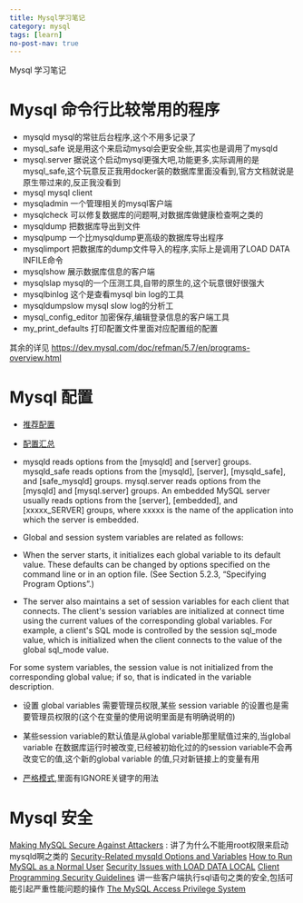 ```yaml
---
title: Mysql学习笔记
category: mysql
tags: [learn]
no-post-nav: true
---
```


Mysql 学习笔记

# Mysql 命令行比较常用的程序

* mysqld mysql的常驻后台程序,这个不用多记录了
* mysql_safe 说是用这个来启动mysql会更安全些,其实也是调用了mysqld
* mysql.server 据说这个启动mysql更强大吧,功能更多,实际调用的是mysql_safe,这个玩意反正我用docker装的数据库里面没看到,官方文档就说是原生带过来的,反正我没看到
* mysql mysql client
* mysqladmin 一个管理相关的mysql客户端
* mysqlcheck 可以修复数据库的问题啊,对数据库做健康检查啊之类的
* mysqldump 把数据库导出到文件
* mysqlpump 一个比mysqldump更高级的数据库导出程序
* mysqlimport 把数据库的dump文件导入的程序,实际上是调用了LOAD DATA INFILE命令
* mysqlshow 展示数据库信息的客户端
* mysqlslap mysql的一个压测工具,自带的原生的,这个玩意很好很强大
* mysqlbinlog 这个是查看mysql bin log的工具
* mysqldumpslow mysql slow log的分析工
* mysql_config_editor 加密保存,编辑登录信息的客户端工具
* my_print_defaults 打印配置文件里面对应配置组的配置

其余的详见 https://dev.mysql.com/doc/refman/5.7/en/programs-overview.html

# Mysql 配置

* [推荐配置](https://dev.mysql.com/doc/refman/5.7/en/server-configuration.html)

* [配置汇总](https://dev.mysql.com/doc/refman/5.7/en/mysqld-option-tables.html)

* mysqld reads options from the [mysqld] and [server] groups. mysqld_safe reads options from the [mysqld], [server], [mysqld_safe], and [safe_mysqld] groups. mysql.server reads options from the [mysqld] and [mysql.server] groups.
An embedded MySQL server usually reads options from the [server], [embedded], and [xxxxx_SERVER] groups, where xxxxx is the name of the application into which the server is embedded.

*  Global and session system variables are related as follows:

  * When the server starts, it initializes each global variable to its default value. These defaults can be changed by options specified on the command line or in an option file. (See Section 5.2.3, “Specifying Program Options”.)

  * The server also maintains a set of session variables for each client that connects. The client's session variables are initialized at connect time using the current values of the corresponding global variables. For example, a client's SQL mode is controlled by the session sql_mode value, which is initialized when the client connects to the value of the global sql_mode value.

  For some system variables, the session value is not initialized from the corresponding global value; if so, that is indicated in the variable description.

  * 设置 global variables 需要管理员权限,某些 session variable 的设置也是需要管理员权限的(这个在变量的使用说明里面是有明确说明的)

  * 某些session variable的默认值是从global variable那里赋值过来的,当global variable 在数据库运行时被改变,已经被初始化过的的session variable不会再改变它的值,这个新的global variable 的值,只对新链接上的变量有用

* [严格模式](https://dev.mysql.com/doc/refman/5.7/en/sql-mode.html),里面有IGNORE关键字的用法

# Mysql 安全

[Making MySQL Secure Against Attackers](https://dev.mysql.com/doc/refman/5.7/en/security-against-attack.html) : 讲了为什么不能用root权限来启动mysqld啊之类的
[Security-Related mysqld Options and Variables](https://dev.mysql.com/doc/refman/5.7/en/security-options.html)
[How to Run MySQL as a Normal User](https://dev.mysql.com/doc/refman/5.7/en/changing-mysql-user.html)
[Security Issues with LOAD DATA LOCAL](https://dev.mysql.com/doc/refman/5.7/en/load-data-local.html)
[Client Programming Security Guidelines](https://dev.mysql.com/doc/refman/5.7/en/secure-client-programming.html) 讲一些客户端执行sql语句之类的安全,包括可能引起严重性能问题的操作
[The MySQL Access Privilege System](https://dev.mysql.com/doc/refman/5.7/en/privilege-system.html)
